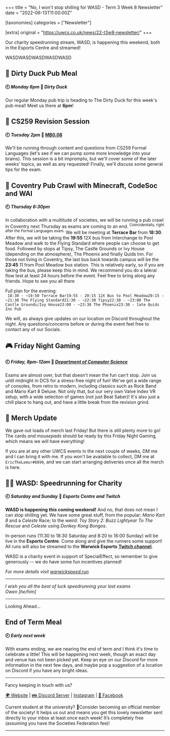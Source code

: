 +++
title = "No, I won't stop shilling for WASD - Term 3 Week 8 Newsletter"
date = "2022-06-13T11:00:00Z"

[taxonomies]
categories = ["Newsletter"]

[extra]
original = "https://uwcs.co.uk/news/22-t3w8-newsletter/"
+++

<p data-block-key="o4r0q">Our charity speedrunning stream, WASD, is happening this weekend, both in the Esports Centre and streamed!</p>

<!-- more -->

WASDWASDWASDWASDWASD

## 🍻 Dirty Duck Pub Meal

#### 🕗 *Monday 6pm* 📍 *Dirty Duck*

Our regular Monday pub trip is heading to The Dirty Duck for this week's pub meal\! Meet us there at **6pm**\!

## 🧠 CS259 Revision Session

#### 🕗 *Tuesday 2pm* 📍 [MB0.08](https://campus.warwick.ac.uk/?cmsid=17265&project_id=1)

We'll be running through content and questions from CS259 Formal Languages (let's see if we can pump some more knowledge into your brains). This session is a bit impromptu, but we'll cover some of the later weeks' topics, as well as any requested\! Finally, we'll discuss some general tips for the exam.

## 🍺 Coventry Pub Crawl with Minecraft, CodeSoc and WAI

#### 🕗 *Thursday 6:30pm*

In collaboration with a multitude of societies, we will be running a pub crawl in Coventry next Thursday as exams are coming to an end. <sup>Coincidentally, right after the Formal Languages exam.</sup> We will be meeting at **Terrace Bar** from **18:30**. After this, we will be taking the **19:55** 12X bus from Interchange to Pool Meadow and walk to the Flying Standard where people can choose to get food. Followed by stops at Tipsy, The Castle Grounds or Ivy House (depending on the atmosphere), The Phoenix and finally Quids Inn. For those not living in Coventry, the last bus back towards campus will be the **23:45** 11 from Pool Meadow bus station. This is relatively early, so if you are taking the bus, please keep this in mind. We recommend you do a lateral flow test at least 24 hours before the event. Feel free to bring along any friends. Hope to see you all there

Full plan for the evening:  
`  18:30 - ~19:50 Terrace Bar19:55 - 20:15 12X Bus to Pool Meadow20:15 - ~21:30 The Flying Standard21:30 - ~22:30 Tipsy22:30 - ~23:00 The Castle Grounds/Ivy House23:00 - ~23:30 The Phoenix23:30 - late Quids Inn Pub `

We will, as always give updates on our location on Discord throughout the night. Any questions/concerns before or during the event feel free to contact any of our Socials.

## **🎮 Friday Night Gaming**

#### 🕗 *Friday, 8pm-12am* 📍 [*Department of Computer Science*](https://campus.warwick.ac.uk/?cmsid=1547)

Exams are almost over, but that doesn't mean the fun can't stop. Join us until midnight in DCS for a stress-free night of fun\! We've got a wide range of consoles, from retro to modern, including classics such as Rock Band and Mario Kart 8 Deluxe. Not only that, but our very own Valve Index VR setup, with a wide selection of games (not just Beat Saber)\! It's also just a chill place to hang out, and have a little break from the revision grind.

## 👕 Merch Update

We gave out loads of merch last Friday\! But there is still plenty more to go\! The cards *and mousepads* should be ready by this Friday Night Gaming, which means we will have everything\!

If you are at any other UWCS events in the next couple of weeks, DM me and I can bring it with me. If you won't be available to collect, DM me at `EricTheLemur#8899`, and we can start arranging deliveries once all the merch is here.

## 🏃‍♂️ WASD: Speedrunning for Charity

#### 🕗 *Saturday and Sunday* 📍 *Esports Centre and Twitch*

**WASD is happening this coming weekend\!** And no, that does not mean I can stop shilling yet. We have some great stuff, from the popular: *Mario Kart 8* and a *Celeste* Race; to the weird: *Toy Story 2: Buzz Lightyear To The Rescue* and *Celeste* using *Donkey Kong Bongos*.

In-person runs (11:30 to 18:30 Saturday and 8:20 to 16:00 Sunday) will be live in the **Esports Centre**. Come along and give the runners some support\! All runs will also be streamed to the **Warwick Esports** [**Twitch channel**](https://www.twitch.tv/warwickesports).

WASD is a charity event in support of SpecialEffect, so remember to give generously -- we do have some fun incentives planned\!

*For more details visit* [*warwickspeed.run*](https://warwickspeed.run/)



***

*I wish you all the best of luck speedrunning your last exams  
Owen \[he/him\]*



***

Looking Ahead...

## End of Term Meal

#### 🕗 *Early next week*

With exams ending, we are nearing the end of term and I think it's time to celebrate a little\! This will be happening next week, though an exact day and venue has not been picked yet. Keep an eye on our Discord for more information in the next few days, and maybe pop a suggestion of a location on Discord if you have any bright ideas.



***

Fancy keeping in touch with us?

[🌍 Website](https://uwcs.co.uk/) | [👪 Discord Server](https://discord.uwcs.uk/) | [Instagram](https://instagram.com/warwickcompsoc) | [💬 Facebook](https://facebook.com/groups/warwickcompsoc)

Current student at the university? 👋Consider becoming an official member of the society\! It helps us out and means you get this lovely newsletter sent directly to your inbox at least once each week\! It’s completely free (assuming you have the Societies Federation fee)\!



***

